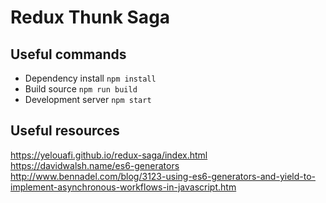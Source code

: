 # Redux Thunk Saga

## Useful commands
* Dependency install `npm install`
* Build source `npm run build`
* Development server `npm start`

## Useful resources
https://yelouafi.github.io/redux-saga/index.html
https://davidwalsh.name/es6-generators
http://www.bennadel.com/blog/3123-using-es6-generators-and-yield-to-implement-asynchronous-workflows-in-javascript.htm
